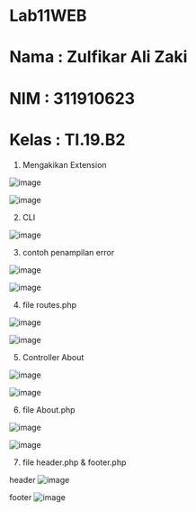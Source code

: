 # Lab11WEB
# Nama    : Zulfikar Ali Zaki
# NIM     : 311910623
# Kelas   : TI.19.B2

1. Mengakikan Extension

![image](https://user-images.githubusercontent.com/81583805/121937534-fb3e5a00-cd74-11eb-8fe8-289bb9425275.png)

![image](https://user-images.githubusercontent.com/81583805/121937383-d6e27d80-cd74-11eb-86fe-b3f641184335.png)

2. CLI

![image](https://user-images.githubusercontent.com/81583805/121937570-042f2b80-cd75-11eb-8570-eac4a2df996e.png)

3. contoh penampilan error

![image](https://user-images.githubusercontent.com/81583805/121938365-edd59f80-cd75-11eb-8b6c-c97f3698c4bd.png)

![image](https://user-images.githubusercontent.com/81583805/121939229-fa0e2c80-cd76-11eb-8340-639aa4e96152.png)

4. file routes.php

![image](https://user-images.githubusercontent.com/81583805/121939376-2aee6180-cd77-11eb-8944-62a8875649a8.png)

![image](https://user-images.githubusercontent.com/81583805/121939470-422d4f00-cd77-11eb-87a4-a5c5337054b0.png)

5. Controller About

![image](https://user-images.githubusercontent.com/81583805/121939875-b0721180-cd77-11eb-814b-0c6d82c47a0a.png)

![image](https://user-images.githubusercontent.com/81583805/121939990-d4355780-cd77-11eb-8b2f-d0d388daf60c.png)

6. file About.php

![image](https://user-images.githubusercontent.com/81583805/121940231-0e9ef480-cd78-11eb-81fd-d24500c7f481.png)

![image](https://user-images.githubusercontent.com/81583805/121940529-689fba00-cd78-11eb-9ef4-595402215e8a.png)

7. file header.php & footer.php

header
![image](https://user-images.githubusercontent.com/81583805/121940938-d946d680-cd78-11eb-94e6-8a806fc8c4eb.png)

footer
![image](https://user-images.githubusercontent.com/81583805/121940975-e5329880-cd78-11eb-8a3d-d4d129c87365.png)



